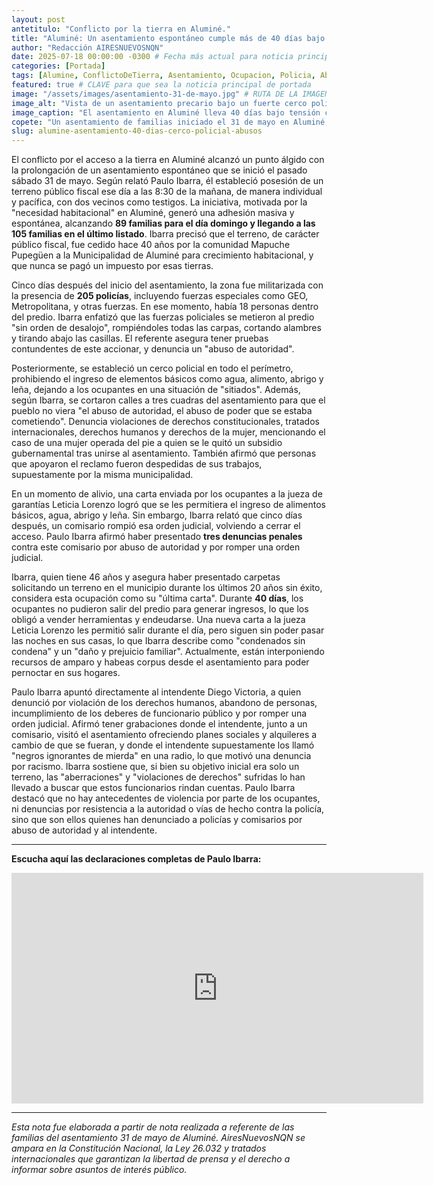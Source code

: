 ```yaml
---
layout: post
antetitulo: "Conflicto por la tierra en Aluminé."
title: "Aluminé: Un asentamiento espontáneo cumple más de 40 días bajo cerco policial y denuncias de abuso de autoridad."
author: "Redacción AIRESNUEVOSNQN"
date: 2025-07-18 00:00:00 -0300 # Fecha más actual para noticia principal
categories: [Portada]
tags: [Alumine, ConflictoDeTierra, Asentamiento, Ocupacion, Policia, AbusoDeAutoridad, DerechosHumanos, PauloIbarra, DiegoVictoria, Neuquen, Vivienda, ConflictoSocial, Justicia]
featured: true # CLAVE para que sea la noticia principal de portada
image: "/assets/images/asentamiento-31-de-mayo.jpg" # RUTA DE LA IMAGEN (ASEGÚRATE QUE SEA 800px x 600px)
image_alt: "Vista de un asentamiento precario bajo un fuerte cerco policial o una imagen que represente conflicto por la tierra."
image_caption: "El asentamiento en Aluminé lleva 40 días bajo tensión con las fuerzas de seguridad."
copete: "Un asentamiento de familias iniciado el 31 de mayo en Aluminé, que creció espontáneamente de un vecino a más de cien familias, cumple más de 40 días bajo una fuerte presencia policial. Paulo Ibarra, referente del colectivo, denunció que las fuerzas de seguridad ingresaron al predio sin orden de desalojo, destruyendo pertenencias y estableciendo un cerco que prohibió el ingreso de alimentos y abrigo. Asegura haber presentado múltiples denuncias penales contra funcionarios y miembros de la policía por abuso de autoridad y violaciones a los derechos humanos."
slug: alumine-asentamiento-40-dias-cerco-policial-abusos
---
```


El conflicto por el acceso a la tierra en Aluminé alcanzó un punto álgido con la prolongación de un asentamiento espontáneo que se inició el pasado sábado 31 de mayo. Según relató Paulo Ibarra, él estableció posesión de un terreno público fiscal ese día a las 8:30 de la mañana, de manera individual y pacífica, con dos vecinos como testigos. La iniciativa, motivada por la "necesidad habitacional" en Aluminé, generó una adhesión masiva y espontánea, alcanzando **89 familias para el día domingo y llegando a las 105 familias en el último listado**. Ibarra precisó que el terreno, de carácter público fiscal, fue cedido hace 40 años por la comunidad Mapuche Pupegüen a la Municipalidad de Aluminé para crecimiento habitacional, y que nunca se pagó un impuesto por esas tierras.

Cinco días después del inicio del asentamiento, la zona fue militarizada con la presencia de **205 policías**, incluyendo fuerzas especiales como GEO, Metropolitana, y otras fuerzas. En ese momento, había 18 personas dentro del predio. Ibarra enfatizó que las fuerzas policiales se metieron al predio "sin orden de desalojo", rompiéndoles todas las carpas, cortando alambres y tirando abajo las casillas. El referente asegura tener pruebas contundentes de este accionar, y denuncia un "abuso de autoridad".

Posteriormente, se estableció un cerco policial en todo el perímetro, prohibiendo el ingreso de elementos básicos como agua, alimento, abrigo y leña, dejando a los ocupantes en una situación de "sitiados". Además, según Ibarra, se cortaron calles a tres cuadras del asentamiento para que el pueblo no viera "el abuso de autoridad, el abuso de poder que se estaba cometiendo". Denuncia violaciones de derechos constitucionales, tratados internacionales, derechos humanos y derechos de la mujer, mencionando el caso de una mujer operada del pie a quien se le quitó un subsidio gubernamental tras unirse al asentamiento. También afirmó que personas que apoyaron el reclamo fueron despedidas de sus trabajos, supuestamente por la misma municipalidad.

En un momento de alivio, una carta enviada por los ocupantes a la jueza de garantías Leticia Lorenzo logró que se les permitiera el ingreso de alimentos básicos, agua, abrigo y leña. Sin embargo, Ibarra relató que cinco días después, un comisario rompió esa orden judicial, volviendo a cerrar el acceso. Paulo Ibarra afirmó haber presentado **tres denuncias penales** contra este comisario por abuso de autoridad y por romper una orden judicial.

Ibarra, quien tiene 46 años y asegura haber presentado carpetas solicitando un terreno en el municipio durante los últimos 20 años sin éxito, considera esta ocupación como su "última carta". Durante **40 días**, los ocupantes no pudieron salir del predio para generar ingresos, lo que los obligó a vender herramientas y endeudarse. Una nueva carta a la jueza Leticia Lorenzo les permitió salir durante el día, pero siguen sin poder pasar las noches en sus casas, lo que Ibarra describe como "condenados sin condena" y un "daño y prejuicio familiar". Actualmente, están interponiendo recursos de amparo y habeas corpus desde el asentamiento para poder pernoctar en sus hogares.

Paulo Ibarra apuntó directamente al intendente Diego Victoria, a quien denunció por violación de los derechos humanos, abandono de personas, incumplimiento de los deberes de funcionario público y por romper una orden judicial. Afirmó tener grabaciones donde el intendente, junto a un comisario, visitó el asentamiento ofreciendo planes sociales y alquileres a cambio de que se fueran, y donde el intendente supuestamente los llamó "negros ignorantes de mierda" en una radio, lo que motivó una denuncia por racismo. Ibarra sostiene que, si bien su objetivo inicial era solo un terreno, las "aberraciones" y "violaciones de derechos" sufridas lo han llevado a buscar que estos funcionarios rindan cuentas. Paulo Ibarra destacó que no hay antecedentes de violencia por parte de los ocupantes, ni denuncias por resistencia a la autoridad o vías de hecho contra la policía, sino que son ellos quienes han denunciado a policías y comisarios por abuso de autoridad y al intendente.

---

**Escucha aquí las declaraciones completas de Paulo Ibarra:**

<div class="video-responsive">
    <iframe width="659" height="369"
            src="https://www.youtube.com/embed/9PKDLaCAVKE"
            title="Entrevista a Paulo Ibarra, referente de familias en asentamiento en la localidad de Aluminé."
            frameborder="0"
            allow="accelerometer; autoplay; clipboard-write; encrypted-media; gyroscope; picture-in-picture; web-share"
            referrerpolicy="strict-origin-when-cross-origin"
            allowfullscreen>
    </iframe>
</div>

---
*Esta nota fue elaborada a partir de nota realizada a referente de las familias del asentamiento 31 de mayo de Aluminé. AiresNuevosNQN se ampara en la Constitución Nacional, la Ley 26.032 y tratados internacionales que garantizan la libertad de prensa y el derecho a informar sobre asuntos de interés público.*